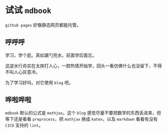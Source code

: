 # 试试 `mdbook`

`github pages` 好像静态网页都能托管。

## 呼呼呼

学习，学个屁。真如漏勺兜水，前面学后面忘。

这逆水行舟实在太摔打人心，一腔热情开始学，回头一看仿佛什么也没留下，不得不叫人心灰意冷。

为了学习好吗，对它使用 `blog` 吧。

## 哗啦哗啦

`mdbook` 默认的公式是 `mathjax`。这个 `blog` 感觉尽量不要把数学的东西丢进来，但等下还是看看 `preprocess`，把 `mathjax` 换成 `katex`，以及 `markdown` 看看有没有 `CICD` 支持的 `lint`。
